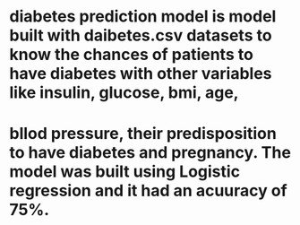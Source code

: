 # diabetes prediction model is model built with daibetes.csv datasets to know the chances of patients to have diabetes with other variables like insulin, glucose, bmi, age, 
# bllod pressure, their predisposition to have diabetes and pregnancy. The model was built using Logistic regression and it had an acuuracy of 75%.

